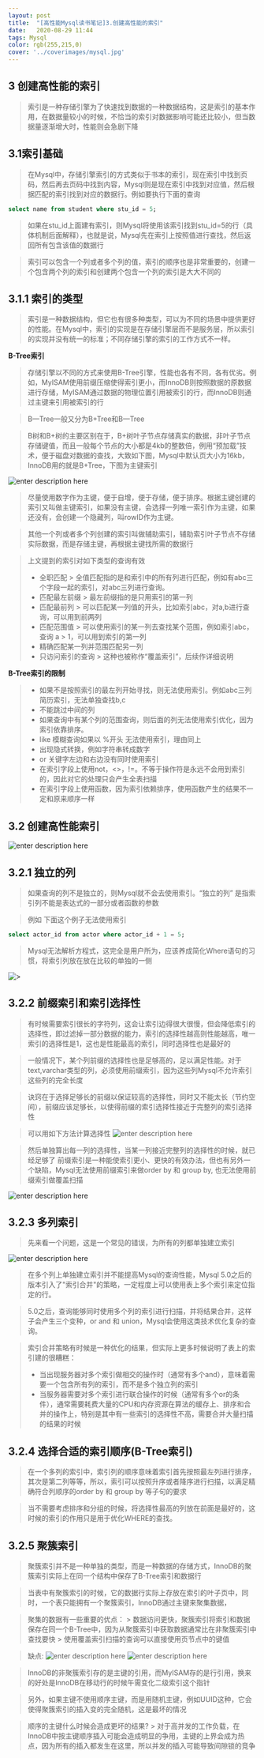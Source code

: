 ```yaml
---
layout: post
title:  "[高性能Mysql读书笔记]3.创建高性能的索引"
date:   2020-08-29 11:44
tags: Mysql
color: rgb(255,215,0)
cover: '../coverimages/mysql.jpg'
---
```


## 3 创建高性能的索引

> 索引是一种存储引擎为了快速找到数据的一种数据结构，这是索引的基本作用，在数据量较小的时候，不恰当的索引对数据影响可能还比较小，但当数据量逐渐增大时，性能则会急剧下降

## 3.1索引基础

>在Mysql中，存储引擎索引的方式类似于书本的索引，现在索引中找到页码，然后再去页码中找到内容，Mysql则是现在索引中找到对应值，然后根据匹配的索引找到对应的数据行。例如要执行下面的查询
``` sql
select name from student where stu_id = 5;
```

> 如果在stu_id上面建有索引，则Mysql将使用该索引找到stu_id=5的行（具体机制后面解释），也就是说，Mysql先在索引上按照值进行查找，然后返回所有包含该值的数据行

> 索引可以包含一个列或者多个列的值，索引的顺序也是非常重要的，创建一个包含两个列的索引和创建两个包含一个列的索引是大大不同的

## 3.1.1 索引的类型

> 索引是一种数据结构，但它也有很多种类型，可以为不同的场景中提供更好的性能。在Mysql中，索引的实现是在存储引擎层而不是服务层，所以索引的实现并没有统一的标准；不同存储引擎的索引的工作方式不一样。

**B-Tree索引**

> 存储引擎以不同的方式来使用B-Tree引擎，性能也各有不同，各有优劣。例如，MyISAM使用前缀压缩使得索引更小，而InnoDB则按照数据的原数据进行存储，MyISAM通过数据的物理位置引用被索引的行，而InnoDB则通过主键来引用被索引的行

>B—Tree一般又分为B+Tree和B—Tree

>B树和B+树的主要区别在于，B+树叶子节点存储真实的数据，非叶子节点存储键值，而且一般每个节点的大小都是4kb的整数倍，例用“预加载”技术，便于磁盘对数据的查找，大致如下图，Mysql中默认页大小为16kb，InnoDB用的就是B+Tree，下图为主键索引

![enter description here](https://raw.githubusercontent.com/LazystudentCH/blogImage/master/2020/9/1/[高性能Mysql读书笔记]3.创建高性能的索引/1598972722074.png)

> 尽量使用数字作为主键，便于自增，便于存储，便于排序。根据主键创建的索引又叫做主键索引，如果没有主键，会选择一列唯一索引作为主键，如果还没有，会创建一个隐藏列，叫rowID作为主键。

> 其他一个列或者多个列创建的索引叫做辅助索引，辅助索引叶子节点不存储实际数据，而是存储主键，再根据主键找所需的数据行

> 上文提到的索引对如下类型的查询有效
> * 全职匹配
	> 全值匹配指的是和索引中的所有列进行匹配，例如有abc三个字段一起的索引，对abc三列进行查询。
> * 匹配最左前缀
	> 最左前缀指的是只用索引的第一列
> * 匹配最前列
	> 可以匹配某一列值的开头，比如索引abc，对a,b进行查询，可以用到前两列
> * 匹配范围值
	> 可以使用索引的某一列去查找某个范围，例如索引abc，查询 a > 1，可以用到索引的第一列
> * 精确匹配某一列并范围匹配另一列
> * 只访问索引的查询
	> 这种也被称作“覆盖索引”，后续作详细说明

**B-Tree索引的限制**
>* 如果不是按照索引的最左列开始寻找，则无法使用索引。例如abc三列简历索引，无法单独查找b,c
>* 不能跳过中间的列
>* 如果查询中有某个列的范围查询，则后面的列无法使用索引优化，因为索引依靠排序。
>* like 模糊查询如果以 %开头 无法使用索引，理由同上
>* 出现隐式转换，例如字符串转成数字
>* or 关键字左边和右边没有同时使用索引
>* 在索引字段上使用not，<>，!=。不等于操作符是永远不会用到索引的，因此对它的处理只会产生全表扫描
>* 在索引字段上使用函数，因为索引依赖排序，使用函数产生的结果不一定和原来顺序一样

## 3.2 创建高性能索引

![enter description here](./images/1599144812217.png)

## 3.2.1 独立的列

> 如果查询的列不是独立的，则Mysql就不会去使用索引。“独立的列” 是指索引列不能是表达式的一部分或者函数的参数

>例如 下面这个例子无法使用索引
```sql
select actor_id from actor where actor_id + 1 = 5;
```
> Mysql无法解析方程式，这完全是用户所为，应该养成简化Where语句的习惯，将索引列放在放在比较的单独的一侧

![>](https://raw.githubusercontent.com/LazystudentCH/blogImage/master/2020/9/3/[高性能Mysql读书笔记]3.创建高性能的索引/1599145227077.png)

## 3.2.2 前缀索引和索引选择性
> 有时候需要索引很长的字符列，这会让索引边得很大很慢，但会降低索引的选择性，即过滤掉一部分数据的能力，索引的选择性越高则性能越高，唯一索引的选择性是1，这也是性能最高的索引，同时选择性也是最好的

> 一般情况下，某个列前缀的选择性也是足够高的，足以满足性能。对于text,varchar类型的列，必须使用前缀索引，因为这些列Mysql不允许索引这些列的完全长度

> 诀窍在于选择足够长的前缀以保证较高的选择性，同时又不能太长（节约空间），前缀应该足够长，以使得前缀的索引选择性接近于完整列的索引选择性

> 可以用如下方法计算选择性
![enter description here](https://raw.githubusercontent.com/LazystudentCH/blogImage/master/2020/9/4/[高性能Mysql读书笔记]3.创建高性能的索引/1599148906447.png)

> 然后单独算出每一列的选择性，当某一列接近完整列的选择性的时候，就已经足够了
> 前缀索引是一种能使索引更小、更快的有效办法，但也有另外一个缺陷，Mysql无法使用前缀索引来做order by 和 group by, 也无法使用前缀索引做覆盖扫描

![enter description here](https://raw.githubusercontent.com/LazystudentCH/blogImage/master/2020/9/4/[高性能Mysql读书笔记]3.创建高性能的索引/1599211060757.png)

## 3.2.3 多列索引
> 先来看一个问题，这是一个常见的错误，为所有的列都单独建立索引

![enter description here](https://raw.githubusercontent.com/LazystudentCH/blogImage/master/2020/9/4/[高性能Mysql读书笔记]3.创建高性能的索引/1599211264958.png)

> 在多个列上单独建立索引并不能提高Mysql的查询性能，Mysql 5.0之后的版本引入了"索引合并"的策略，一定程度上可以使用表上多个索引来定位指定的行。

> 5.0之后，查询能够同时使用多个列的索引进行扫描，并将结果合并，这样子会产生三个变种，or and 和 union，Mysql会使用这类技术优化复杂的查询。

> 索引合并策略有时候是一种优化的结果，但实际上更多时候说明了表上的索引建的很糟糕：
> * 当出现服务器对多个索引做相交的操作时（通常有多个and），意味着需要一个包含所有列的索引，而不是多个独立列的索引
> *  当服务器需要对多个索引进行联合操作的时候（通常有多个or的条件），通常需要耗费大量的CPU和内存资源在算法的缓存上、排序和合并的操作上，特别是其中有一些索引的选择性不高，需要合并大量扫描的结果的时候

## 3.2.4 选择合适的索引顺序(B-Tree索引)
> 在一个多列的索引中，索引列的顺序意味着索引首先按照最左列进行排序，其次是第二列等等，所以，索引可以按照升序或者降序进行扫描，以满足精确符合列顺序的order by 和 group by 等子句的要求

> 当不需要考虑排序和分组的时候，将选择性最高的列放在前面是最好的，这时候的索引的作用只是用于优化WHERE的查找。

## 3.2.5 聚簇索引

> 聚簇索引并不是一种单独的类型，而是一种数据的存储方式，InnoDB的聚簇索引实际上在同一个结构中保存了B-Tree索引和数据行

> 当表中有聚簇索引的时候，它的数据行实际上存放在索引的叶子页中，同时，一个表只能拥有一个聚簇索引，InnoDB通过主键来聚集数据，

> 聚集的数据有一些重要的优点：
	> 数据访问更快，聚簇索引将索引和数据保存在同一个B-Tree中，因为从聚簇索引中获取数据通常比在非聚簇索引中查找要快
	> 使用覆盖索引扫描的查询可以直接使用页节点中的键值

> 缺点:
> ![enter description here](https://raw.githubusercontent.com/LazystudentCH/blogImage/master/2020/9/13/[高性能Mysql读书笔记]3.创建高性能的索引/1599986203883.png)
> ![enter description here](https://raw.githubusercontent.com/LazystudentCH/blogImage/master/2020/9/13/[高性能Mysql读书笔记]3.创建高性能的索引/1599986213119.png)

> InnoDB的非聚簇索引存的是主键的引用，而MyISAM存的是行引用，换来的好处是InnoDB在移动行的时候午需变化二级索引这个指针

> 另外，如果主键不使用顺序主键，而是用随机主键，例如UUID这种，它会使得聚簇索引的插入变的完全随机，这是最坏的情况

> 顺序的主键什么时候会造成更坏的结果?
	> 对于高并发的工作负载，在InnoDB中按主键顺序插入可能会造成明显的争用，主键的上界会成为热点，因为所有的插入都发生在这里，所以并发的插入可能导致间隙锁的竞争